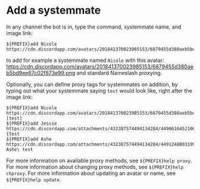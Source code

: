 # Add a systemmate

In any channel the bot is in, type the command, systemmate name, and image link:

```
${PREFIX}add Nicole https://cdn.discordapp.com/avatars/201841370023985153/6879455d380aeb5bd9ee87c02f873e99.png
```
to add for example a systemmate named `Nicole` with this avatar: <https://cdn.discordapp.com/avatars/201841370023985153/6879455d380aeb5bd9ee87c02f873e99.png> and standard Nameslash proxying.

Optionally, you can define proxy tags for systemmates on addition, by typing out what your systemmate saying `test` would look like, right after the image link:

```
${PREFIX}add Nicole https://cdn.discordapp.com/avatars/201841370023985153/6879455d380aeb5bd9ee87c02f873e99.png [test]
${PREFIX}add Jessie https://cdn.discordapp.com/attachments/432387574494134284/449061645210091520/image.png {test
${PREFIX}add Ashe https://cdn.discordapp.com/attachments/432387574494134284/449124880319905792/image.png Ashe\ test
```
For more information on available proxy methods, see `${PREFIX}help proxy`. 
For more information about changing proxy methods, see `${PREFIX}help chproxy`.
For more information about updating an avatar or name, see `${PREFIX}help update`.